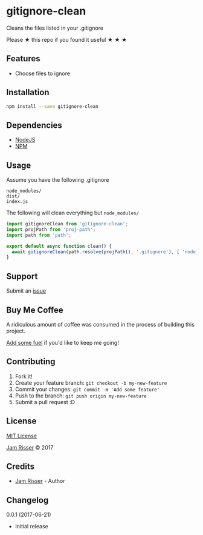 # gitignore-clean

Cleans the files listed in your .gitignore

Please &#9733; this repo if you found it useful &#9733; &#9733; &#9733;


## Features

* Choose files to ignore


## Installation

```sh
npm install --save gitignore-clean
```


## Dependencies

* [NodeJS](https://nodejs.org/en/)
* [NPM](https://www.npmjs.com/)


## Usage

Assume you have the following .gitignore

```
node_modules/
dist/
index.js
```

The following will clean everything but `node_modules/`

```js
import gitignoreClean from 'gitignore-clean';
import projPath from 'proj-path';
import path from 'path';

export default async function clean() {
  await gitignoreClean(path.resolve(projPath(), '.gitignore'), [ 'node_modules/' ]);
}
```


## Support

Submit an [issue](https://github.com/jamrizzi/gitignore-clean/issues/new)


## Buy Me Coffee

A ridiculous amount of coffee was consumed in the process of building this project.

[Add some fuel](https://pay.jamrizzi.com) if you'd like to keep me going!


## Contributing

1. Fork it!
2. Create your feature branch: `git checkout -b my-new-feature`
3. Commit your changes: `git commit -m 'Add some feature'`
4. Push to the branch: `git push origin my-new-feature`
5. Submit a pull request :D


## License

[MIT License](https://github.com/jamrizzi/gitignore-clean/blob/master/LICENSE)

[Jam Risser](https://jamrizzi.com) &copy; 2017


## Credits

* [Jam Risser](https://jamrizzi.com) - Author


## Changelog

0.0.1 (2017-06-21)
* Initial release
